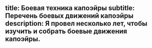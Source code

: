 ﻿title: Боевая техника капоэйры
subtitle: Перечень боевых движений капоэйры
description: Я провел несколько лет, чтобы изучить и собрать боевые движения капоэйры.
---
